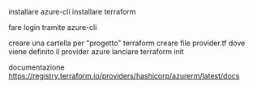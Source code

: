 installare azure-cli
installare terraform

fare login tramite azure-cli

creare una cartella per "progetto" terraform
creare file provider.tf dove viene definito il provider azure
lanciare terraform init

documentazione https://registry.terraform.io/providers/hashicorp/azurerm/latest/docs

